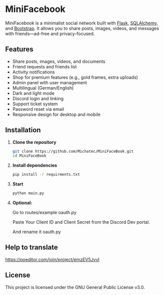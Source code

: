# MiniFacebook

MiniFacebook is a minimalist social network built with [Flask](https://flask.palletsprojects.com/), [SQLAlchemy](https://www.sqlalchemy.org/), and [Bootstrap](https://getbootstrap.com/). It allows you to share posts, images, videos, and messages with friends—ad-free and privacy-focused.

## Features

- Share posts, images, videos, and documents
- Friend requests and friends list
- Activity notifications
- Shop for premium features (e.g., gold frames, extra uploads)
- Admin panel with user management
- Multilingual (German/English)
- Dark and light mode
- Discord login and linking
- Support ticket system
- Password reset via email
- Responsive design for desktop and mobile

## Installation

1. **Clone the repository**

   ```sh
   git clone https://github.com/Michatec/MiniFaceBook.git
   cd MiniFaceBook
   ```

2. **Install dependencies**

    ```sh
    pip install -r requirments.txt
    ```

3. **Start**

    ```sh
    python main.py
    ```
4. **Optional:**

   Go to routes/example oauth.py
   
   Paste Your Client ID and Client Secret from the Discord Dev portal.
   
   And rename it oauth.py
   

## Help to translate

<https://poeditor.com/join/project/emzEV5JvvI>

## License

This project is licensed under the GNU General Public License v3.0.
